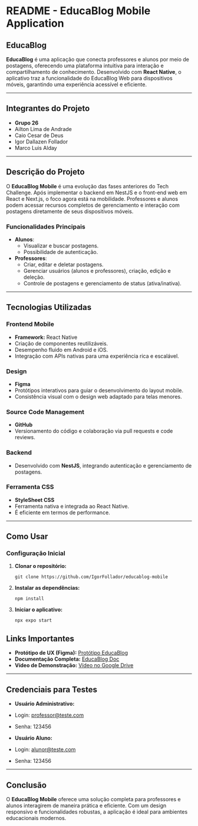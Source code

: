 README - EducaBlog Mobile Application
=====================================

EducaBlog
---------

**EducaBlog** é uma aplicação que conecta professores e alunos por meio de postagens, oferecendo uma plataforma intuitiva para interação e compartilhamento de conhecimento. Desenvolvido com **React Native**, o aplicativo traz a funcionalidade do EducaBlog Web para dispositivos móveis, garantindo uma experiência acessível e eficiente.

* * *

Integrantes do Projeto
----------------------

*   **Grupo 26**
*   Ailton Lima de Andrade
*   Caio Cesar de Deus
*   Igor Dallazen Follador
*   Marco Luis Alday

* * *

Descrição do Projeto
--------------------

O **EducaBlog Mobile** é uma evolução das fases anteriores do Tech Challenge. Após implementar o backend em NestJS e o front-end web em React e Next.js, o foco agora está na mobilidade. Professores e alunos podem acessar recursos completos de gerenciamento e interação com postagens diretamente de seus dispositivos móveis.

### Funcionalidades Principais

*   **Alunos**:
    *   Visualizar e buscar postagens.
    *   Possibilidade de autenticação.
*   **Professores**:
    *   Criar, editar e deletar postagens.
    *   Gerenciar usuários (alunos e professores), criação, edição e deleção.
    *   Controle de postagens e gerenciamento de status (ativa/inativa).
* * *

Tecnologias Utilizadas
----------------------

### Frontend Mobile

*   **Framework:** React Native
*   Criação de componentes reutilizáveis.
*   Desempenho fluido em Android e iOS.
*   Integração com APIs nativas para uma experiência rica e escalável.

### Design

*   **Figma**
*   Protótipos interativos para guiar o desenvolvimento do layout mobile.
*   Consistência visual com o design web adaptado para telas menores.

### Source Code Management

*   **GitHub**
*   Versionamento do código e colaboração via pull requests e code reviews.

### Backend

*   Desenvolvido com **NestJS**, integrando autenticação e gerenciamento de postagens.

### Ferramenta CSS

*   **StyleSheet CSS**
*   Ferramenta nativa e integrada ao React Native.
*   É eficiente em termos de performance.


* * *

Como Usar
---------

### Configuração Inicial

1.  **Clonar o repositório:**
    
        git clone https://github.com/IgorFollador/educablog-mobile
    
2.  **Instalar as dependências:**
    
        npm install
    
3.  **Iniciar o aplicativo:**
    
        npx expo start
    


Links Importantes
-----------------

*   **Protótipo de UX (Figma):** [Protótipo EducaBlog](https://www.figma.com/design/19ULgtwuq2rdpLHTXJ6KMS/EducaBlog---FrontEnd-UI?node-id=25-512&node-type=canvas)
*   **Documentação Completa:** [EducaBlog Doc](https://drive.google.com/drive/folders/1dZ-XE8y046M42XpLmcHl-tU7RD7eT2aj?usp=drive_link)
*   **Vídeo de Demonstração:** [Vídeo no Google Drive](https://drive.google.com/drive/folders/1dZ-XE8y046M42XpLmcHl-tU7RD7eT2aj?usp=drive_link)

* * *

Credenciais para Testes
-----------------------

*   **Usuário Administrativo:**
*   Login: professor@teste.com
*   Senha: 123456

*   **Usuário Aluno:**
*   Login: alunor@teste.com
*   Senha: 123456

* * *

Conclusão
---------

O **EducaBlog Mobile** oferece uma solução completa para professores e alunos interagirem de maneira prática e eficiente. Com um design responsivo e funcionalidades robustas, a aplicação é ideal para ambientes educacionais modernos.
